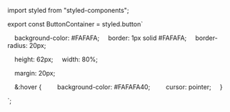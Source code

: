 import styled from "styled-components"; 
  
 export const ButtonContainer = styled.button` 
  
     background-color: #FAFAFA; 
     border: 1px solid #FAFAFA; 
     border-radius: 20px; 
  
     height: 62px; 
     width: 80%; 
  
     margin: 20px; 
  
     &:hover { 
         background-color: #FAFAFA40; 
         cursor: pointer; 
     } 
  
 `;
